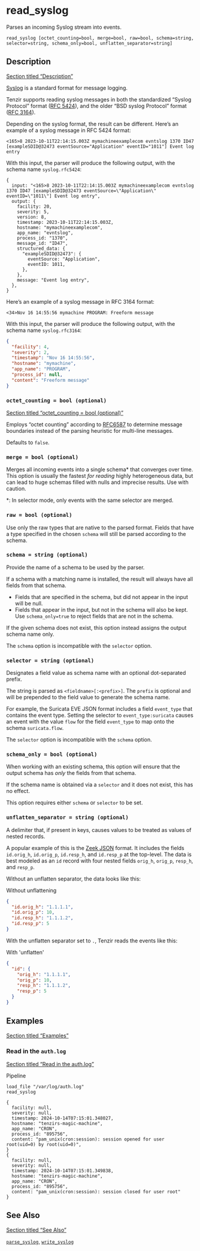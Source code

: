 # read_syslog

Parses an incoming Syslog stream into events.

```tql
read_syslog [octet_counting=bool, merge=bool, raw=bool, schema=string, selector=string, schema_only=bool, unflatten_separator=string]
```

## Description

[Section titled “Description”](#description)

[Syslog](https://en.wikipedia.org/wiki/Syslog) is a standard format for message logging.

Tenzir supports reading syslog messages in both the standardized “Syslog Protocol” format ([RFC 5424](https://tools.ietf.org/html/rfc5424)), and the older “BSD syslog Protocol” format ([RFC 3164](https://tools.ietf.org/html/rfc3164)).

Depending on the syslog format, the result can be different. Here’s an example of a syslog message in RFC 5424 format:

```plaintext
<165>8 2023-10-11T22:14:15.003Z mymachineexamplecom evntslog 1370 ID47 [exampleSDID@32473 eventSource="Application" eventID="1011"] Event log entry
```

With this input, the parser will produce the following output, with the schema name `syslog.rfc5424`:

```tql
{
  input: "<165>8 2023-10-11T22:14:15.003Z mymachineexamplecom evntslog 1370 ID47 [exampleSDID@32473 eventSource=\"Application\" eventID=\"1011\"] Event log entry",
  output: {
    facility: 20,
    severity: 5,
    version: 8,
    timestamp: 2023-10-11T22:14:15.003Z,
    hostname: "mymachineexamplecom",
    app_name: "evntslog",
    process_id: "1370",
    message_id: "ID47",
    structured_data: {
      "exampleSDID@32473": {
        eventSource: "Application",
        eventID: 1011,
      },
    },
    message: "Event log entry",
  },
}
```

Here’s an example of a syslog message in RFC 3164 format:

```plaintext
<34>Nov 16 14:55:56 mymachine PROGRAM: Freeform message
```

With this input, the parser will produce the following output, with the schema name `syslog.rfc3164`:

```json
{
  "facility": 4,
  "severity": 2,
  "timestamp": "Nov 16 14:55:56",
  "hostname": "mymachine",
  "app_name": "PROGRAM",
  "process_id": null,
  "content": "Freeform message"
}
```

### `octet_counting = bool (optional)`

[Section titled “octet\_counting = bool (optional)”](#octet_counting--bool-optional)

Employs “octet counting” according to [RFC6587](https://datatracker.ietf.org/doc/html/rfc6587#section-3.4.1) to determine message boundaries instead of the parsing heuristic for multi-line messages.

Defaults to `false`.

### `merge = bool (optional)`

Merges all incoming events into a single schema\* that converges over time. This option is usually the fastest *for reading* highly heterogeneous data, but can lead to huge schemas filled with nulls and imprecise results. Use with caution.

\*: In selector mode, only events with the same selector are merged.

### `raw = bool (optional)`

Use only the raw types that are native to the parsed format. Fields that have a type specified in the chosen `schema` will still be parsed according to the schema.

### `schema = string (optional)`

Provide the name of a schema to be used by the parser.

If a schema with a matching name is installed, the result will always have all fields from that schema.

* Fields that are specified in the schema, but did not appear in the input will be null.
* Fields that appear in the input, but not in the schema will also be kept. Use `schema_only=true` to reject fields that are not in the schema.

If the given schema does not exist, this option instead assigns the output schema name only.

The `schema` option is incompatible with the `selector` option.

### `selector = string (optional)`

Designates a field value as schema name with an optional dot-separated prefix.

The string is parsed as `<fieldname>[:<prefix>]`. The `prefix` is optional and will be prepended to the field value to generate the schema name.

For example, the Suricata EVE JSON format includes a field `event_type` that contains the event type. Setting the selector to `event_type:suricata` causes an event with the value `flow` for the field `event_type` to map onto the schema `suricata.flow`.

The `selector` option is incompatible with the `schema` option.

### `schema_only = bool (optional)`

When working with an existing schema, this option will ensure that the output schema has *only* the fields from that schema.

If the schema name is obtained via a `selector` and it does not exist, this has no effect.

This option requires either `schema` or `selector` to be set.

### `unflatten_separator = string (optional)`

A delimiter that, if present in keys, causes values to be treated as values of nested records.

A popular example of this is the [Zeek JSON](/reference/operators/read_zeek_json) format. It includes the fields `id.orig_h`, `id.orig_p`, `id.resp_h`, and `id.resp_p` at the top-level. The data is best modeled as an `id` record with four nested fields `orig_h`, `orig_p`, `resp_h`, and `resp_p`.

Without an unflatten separator, the data looks like this:

Without unflattening

```json
{
  "id.orig_h": "1.1.1.1",
  "id.orig_p": 10,
  "id.resp_h": "1.1.1.2",
  "id.resp_p": 5
}
```

With the unflatten separator set to `.`, Tenzir reads the events like this:

With 'unflatten'

```json
{
  "id": {
    "orig_h": "1.1.1.1",
    "orig_p": 10,
    "resp_h": "1.1.1.2",
    "resp_p": 5
  }
}
```

## Examples

[Section titled “Examples”](#examples)

### Read in the `auth.log`

[Section titled “Read in the auth.log”](#read-in-the-authlog)

Pipeline

```tql
load_file "/var/log/auth.log"
read_syslog
```

```tql
{
  facility: null,
  severity: null,
  timestamp: 2024-10-14T07:15:01.348027,
  hostname: "tenzirs-magic-machine",
  app_name: "CRON",
  process_id: "895756",
  content: "pam_unix(cron:session): session opened for user root(uid=0) by root(uid=0)",
}
{
  facility: null,
  severity: null,
  timestamp: 2024-10-14T07:15:01.349838,
  hostname: "tenzirs-magic-machine",
  app_name: "CRON",
  process_id: "895756",
  content: "pam_unix(cron:session): session closed for user root"
}
```

## See Also

[Section titled “See Also”](#see-also)

[`parse_syslog`](/reference/functions/parse_syslog), [`write_syslog`](/reference/operators/write_syslog)
